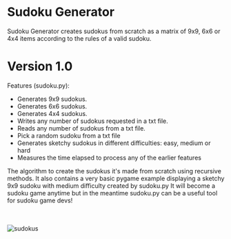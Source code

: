 # Sudoku Generator
Sudoku Generator creates sudokus from scratch as a matrix of 9x9, 6x6 or 4x4 items according to the rules of a valid sudoku. 

# Version 1.0

Features (sudoku.py):
- Generates 9x9 sudokus.
- Generates 6x6 sudokus.
- Generates 4x4 sudokus.
- Writes any number of sudokus requested in a txt file.
- Reads any number of sudokus from a txt file.
- Pick a random sudoku from a txt file
- Generates sketchy sudokus in different difficulties: easy, medium or hard
- Measures the time elapsed to process any of the earlier features

The algorithm to create the sudokus it's made from scratch using recursive methods. 
It also contains a very basic pygame example displaying a sketchy 9x9 sudoku with medium difficulty created by sudoku.py
It will become a sudoku game anytime but in the meantime sudoku.py can be a useful tool for sudoku game devs!

<br><br>
![sudokus](https://github.com/JVinuelas19/Sudoku-Generator/assets/111135343/f96b9dee-9a7c-4e32-85b8-70959e8bb342)

